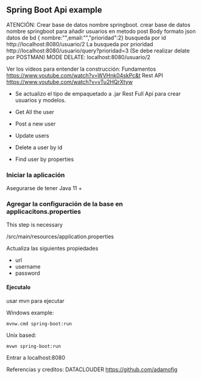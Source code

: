 ## Spring Boot Api example
ATENCIÓN: Crear base de datos nombre springboot. 
crear base de datos nombre springboot
para añadir usuarios en metodo post Body  formato json datos de bd   { nombre:"",email:"","prioridad":2}
busqueda por id http://localhost:8080/usuario/2
La busqueda por prioridad http://localhost:8080/usuario/query?prioridad=3
(Se debe realizar delate por POSTMAN)   MODE DELATE:  localhost:8080/usuario/2




Ver los vídeos para entender la construcción:
Fundamentos
https://www.youtube.com/watch?v=WVHnk04skPc&t
Rest  API 
https://www.youtube.com/watch?v=vTu2HQrXtyw
* Se actualizo el tipo de empaquetado a .jar
Rest Full Api para crear usuarios y modelos. 
 
* Get All the user
* Post a new user
* Update users
* Delete a user by id 
* Find user by properties 

### Iniciar la aplicación 
Asegurarse de tener
Java 11 + 

### Agregar la configuración de la base en applicacitons.properties 
This step is necessary

/src/main/resources/application.properties

Actualiza las siguientes propiedades 

* url 
* username 
* password

#### Ejecutalo
usar mvn para ejecutar

Windows example:

    mvnw.cmd spring-boot:run

Unix based:

    mvwn spring-boot:run 

Entrar a localhost:8080


Referencias y creditos:
DATACLOUDER
https://github.com/adamofig




